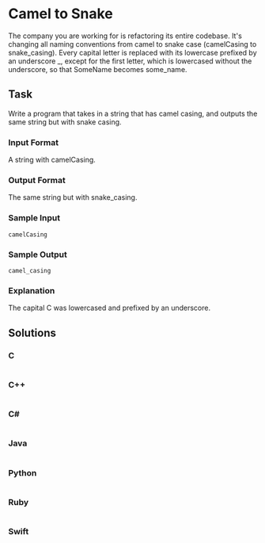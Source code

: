 # Camel to Snake
The company you are working for is refactoring its entire codebase. It's changing all naming conventions from camel to snake case (camelCasing to snake_casing). Every capital letter is replaced with its lowercase prefixed by an underscore _, except for the first letter, which is lowercased without the underscore, so that SomeName becomes some_name.
## Task
Write a program that takes in a string that has camel casing, and outputs the same string but with snake casing.
### Input Format
A string with camelCasing.
### Output Format
The same string but with snake_casing.
### Sample Input
```
camelCasing
```
### Sample Output
```
camel_casing
```
### Explanation
The capital C was lowercased and prefixed by an underscore.
## Solutions
### C
```c
```
### C++
```cpp
```
### C#
```cs
```
### Java
```java
```
### Python
```python
```
### Ruby
```ruby
```
### Swift
```swift
```
